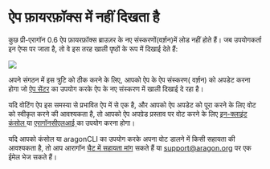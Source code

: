 # ऐप फ़ायरफ़ॉक्स में नहीं दिखता है

कुछ प्री-एरागॉन 0.6 ऐप फ़ायरफ़ॉक्स ब्राउज़र के नए संस्करणों(वर्श़न)में लोड नहीं होते हैं। जब उपयोगकर्ता इन ऐप्स पर जाता है, तो वे इस तरह खाली पृष्ठों के रूप में दिखाई देते हैं:

![](https://d33v4339jhl8k0.cloudfront.net/docs/assets/5c98a4fe0428633d2cf3fcf7/images/5e750f8e2c7d3a7e9ae98791/file-3c4P5am8OL.png)

अपने संगठन में इस त्रुटि को ठीक करने के लिए, आपको ऐप के ऐप संस्करण( वर्श़न) को अपडेट करना होगा जो [ऐप सेंटर](../../../undefined-1/aragon-client/explore-template-dao/system-setting/app-center.md) का उपयोग करके ऐप के नए संस्करण में खाली दिखाई दे रहा है।

यदि वोटिंग ऐप इस समस्या से प्रभावित ऐप में से एक है, और आपको ऐप अपडेट को पूरा करने के लिए वोट को स्वीकृत करने की आवश्यकता है, तो आपको ऐप अपग्रेड प्रस्ताव पर वोट करने के लिए [इन-क्लाइंट कंसोल ](https://github.com/aragon/client/blob/master/docs/CONSOLE.md#power-user-consolehttps://github.com/aragon/client/blob/master/docs/CONSOLE.md#power-user-console)या [एरागॉनसीएलआई ](https://github.com/aragon/aragon-cli)का उपयोग करना होगा।

यदि आपको कंसोल या aragonCLI  का उपयोग करके अपना वोट डालने में किसी सहायता की आवश्यकता है, तो आप आरागॉन [चैट में सहायता मांग](https://discord.gg/TzXXhRKNqQ) सकते हैं या support@aragon.org पर एक ईमेल भेज सकते हैं।
